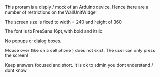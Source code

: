 This proram is a disply / mock of an Arduino device. Hence there are a number of restrictions on the WallUnitWIdget

The screen size is fixed to  width = 240 and height of 360

The font is to FreeSans 16pt, with bold and italic 

No popups or dialog boxes.

Mouse over (like on a cell phone ) does not exist. The user can only press the screen!

Keep answers focused and short. It is ok to admin you dont understand / dont know